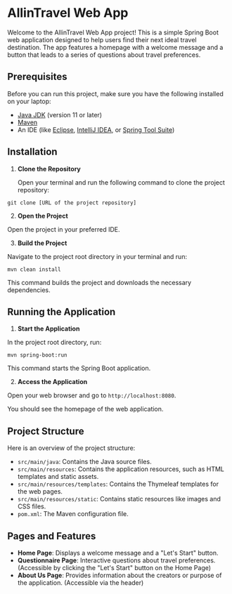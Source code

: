 #  AllinTravel Web App

Welcome to the AllinTravel Web App project! This is a simple Spring Boot web application designed to help users find their next ideal travel destination. The app features a homepage with a welcome message and a button that leads to a series of questions about travel preferences.

## Prerequisites

Before you can run this project, make sure you have the following installed on your laptop:

- [Java JDK](https://www.oracle.com/java/technologies/javase-jdk11-downloads.html) (version 11 or later)
- [Maven](https://maven.apache.org/download.cgi)
- An IDE (like [Eclipse](https://www.eclipse.org/downloads/), [IntelliJ IDEA](https://www.jetbrains.com/idea/download/), or [Spring Tool Suite](https://spring.io/tools))

## Installation

1. **Clone the Repository**

   Open your terminal and run the following command to clone the project repository:

`git clone [URL of the project repository]`

2. **Open the Project**

Open the project in your preferred IDE.

3. **Build the Project**

Navigate to the project root directory in your terminal and run:

`mvn clean install`


This command builds the project and downloads the necessary dependencies.

## Running the Application

1. **Start the Application**

In the project root directory, run:

`mvn spring-boot:run`


This command starts the Spring Boot application.

2. **Access the Application**

Open your web browser and go to `http://localhost:8080`.

You should see the homepage of the web application.

## Project Structure

Here is an overview of the project structure:

- `src/main/java`: Contains the Java source files.
- `src/main/resources`: Contains the application resources, such as HTML templates and static assets.
- `src/main/resources/templates`: Contains the Thymeleaf templates for the web pages.
- `src/main/resources/static`: Contains static resources like images and CSS files.
- `pom.xml`: The Maven configuration file.

## Pages and Features

- **Home Page**: Displays a welcome message and a "Let's Start" button.
- **Questionnaire Page**: Interactive questions about travel preferences. (Accessible by clicking the "Let's Start" button on the Home Page)
- **About Us Page**: Provides information about the creators or purpose of the application. (Accessible via the header)



